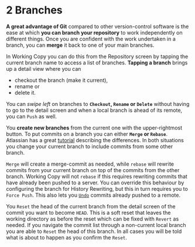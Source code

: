 # 2 Branches

**A great advantage of Git** compared to other version-control software is the ease at which **you can branch your repository** to work independently on different things. Once you are confident with the work undertaken in a branch, you can **merge** it back to one of your main branches.

In Working Copy you can do this from the Repository screen by tapping the current branch name to access a list of branches. **Tapping a branch** brings up a detail view where you can 
* checkout the branch (make it current), 
* rename or 
* delete it.

You can *swipe left* on branches to **`Checkout`, `Rename` or `Delete`** without having to go to the detail screen and when a local branch is ahead of its remote, you can `Push` as well.

You **create new branches** from the current one with the upper-rightmost button. To put commits on a branch you can either **`Merge` or `Rebase`**. Atlassian has a great [tutorial](https://www.atlassian.com/git/tutorials/merging-vs-rebasing/) describing the differences. In both situations you change your current branch to include commits from some other branch.

`Merge` will create a merge-commit as needed, while `rebase` will rewrite commits from your current branch on top of the commits from the other branch. Working Copy will not `rebase` if this requires rewriting commits that have already been pushed to a server. You can override this behaviour by configuring the branch for History Rewriting, but this in turn requires you to `Force Push`. This also lets you [`Undo`](https://workingcopy.app/manual/commit-undo) commits already pushed to a remote.

You `Reset` the head of the current branch from the detail screen of the commit you want to become `HEAD`. This is a soft reset that leaves the working directory as before the reset which can be fixed with `Revert` as needed. If you navigate the commit list through a non-current local branch you are able to `Reset` the head of this branch. In all cases you will be told what is about to happen as you confirm the `Reset`.
